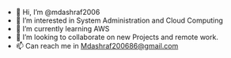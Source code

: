 - 👋 Hi, I’m @mdashraf2006
- 👀 I’m interested in System Administration and Cloud Computing
- 🌱 I’m currently learning AWS
- 💞️ I’m looking to collaborate on new Projects and remote work.
- 📫 Can reach me in Mdashraf200686@gmail.com

<!---
mdashraf2006/mdashraf2006 is a ✨ special ✨ repository because its `README.md` (this file) appears on your GitHub profile.
You can click the Preview link to take a look at your changes.
--->
